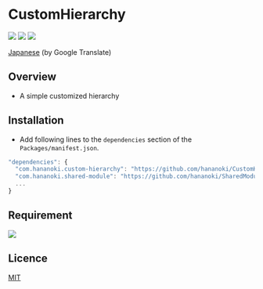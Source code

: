 # CustomHierarchy

![](https://img.shields.io/badge/dynamic/json.svg?uri=https://raw.githubusercontent.com/hananoki/CustomHierarchy/master/package.json&label=&query=$.version&prefix=v)
![](https://img.shields.io/badge/unity-2018.3%20or%20later-3BAF75.svg)
![](https://img.shields.io/badge/license-MIT-informational.svg)

[Japanese](https://translate.google.com/translate?sl=en&tl=ja&u=https://github.com/hananoki/CustomHierarchy) (by Google Translate)

## Overview
- A simple customized hierarchy

## Installation
- Add following lines to the `dependencies` section of the `Packages/manifest.json`.
```js
"dependencies": {
  "com.hananoki.custom-hierarchy": "https://github.com/hananoki/CustomHierarchy.git",
  "com.hananoki.shared-module": "https://github.com/hananoki/SharedModule.git",
  ...
}
```

## Requirement
![](https://img.shields.io/badge/SharedModule-v1.2.0%20or%20later-blue.svg)

## Licence
[MIT](https://github.com/hananoki/CustomHierarchy/blob/master/LICENSE.md)
